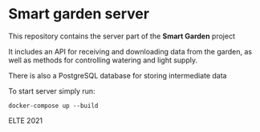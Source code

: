 # Smart garden server

This repository contains the server part of the **Smart Garden** project

It includes an API for receiving and downloading data from the garden, as well as methods for controlling watering and light supply.

There is also a PostgreSQL database for storing intermediate data

To start server simply run:

`docker-compose up --build`

ELTE 2021
